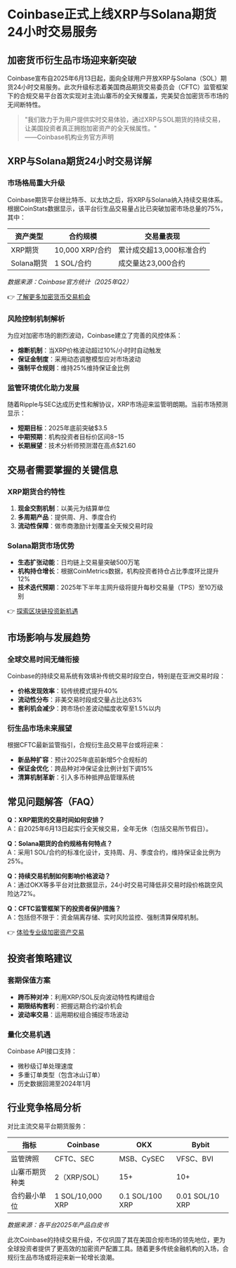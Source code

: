 # Coinbase正式上线XRP与Solana期货24小时交易服务

## 加密货币衍生品市场迎来新突破

Coinbase宣布自2025年6月13日起，面向全球用户开放XRP与Solana（SOL）期货24小时交易服务。此次升级标志着美国商品期货交易委员会（CFTC）监管框架下的合规交易平台首次实现对主流山寨币的全天候覆盖，完美契合加密货币市场的无间断特性。

> "我们致力于为用户提供实时交易体验，通过XRP与SOL期货的持续交易，让美国投资者真正拥抱加密资产的全天候属性。"  
> ——Coinbase机构业务官方声明

## XRP与Solana期货24小时交易详解

### 市场格局重大升级

Coinbase期货平台继比特币、以太坊之后，将XRP与Solana纳入持续交易体系。根据CoinStats数据显示，该平台衍生品交易量占比已突破加密市场总量的75%，其中：

| 资产类型 | 合约规模 | 交易量表现 |
|---------|---------|----------|
| XRP期货 | 10,000 XRP/合约 | 累计成交超13,000标准合约 |
| Solana期货 | 1 SOL/合约 | 成交量达23,000合约 |

*数据来源：Coinbase官方统计（2025年Q2）*

👉 [了解更多加密货币交易机会](https://bit.ly/okx_welcome)

### 风险控制机制解析

为应对加密市场的剧烈波动，Coinbase建立了完善的风控体系：
- **熔断机制**：当XRP价格波动超过10%/小时时自动触发
- **保证金制度**：采用动态调整模型应对市场波动
- **强制平仓规则**：维持25%维持保证金比例

### 监管环境优化助力发展

随着Ripple与SEC达成历史性和解协议，XRP市场迎来监管明朗期。当前市场预测显示：
- **短期目标**：2025年底前突破$3.5
- **中期预期**：机构投资者目标价区间$8-$15
- **长期展望**：技术分析师预测潜在高点$21.60

## 交易者需要掌握的关键信息

### XRP期货合约特性

1. **现金交割机制**：以美元为结算单位
2. **多周期产品**：提供周、月、季度合约
3. **流动性保障**：做市商激励计划覆盖全天候交易时段

### Solana期货市场优势

- **生态扩张动能**：日均链上交易量突破500万笔
- **机构持仓增长**：根据CoinMetrics数据，机构投资者持仓占比季度环比提升12%
- **技术迭代预期**：2025年下半年主网升级将提升每秒交易量（TPS）至10万级别

👉 [探索区块链投资新机遇](https://bit.ly/okx_welcome)

## 市场影响与发展趋势

### 全球交易时间无缝衔接

Coinbase的持续交易系统有效填补传统交易时段空白，特别是在亚洲交易时段：
- **价格发现效率**：较传统模式提升40%
- **流动性分布**：非美交易时段成交量占比达63%
- **套利机会减少**：跨市场价差波动幅度收窄至1.5%以内

### 衍生品市场未来展望

根据CFTC最新监管指引，合规衍生品交易平台或将迎来：
- **新品种扩容**：预计2025年底前新增5个合规标的
- **保证金优化**：跨品种对冲保证金比例计划下调15%
- **清算机制革新**：引入多币种抵押品管理系统

## 常见问题解答（FAQ）

**Q：XRP期货的交易时间如何安排？**  
A：自2025年6月13日起实行全天候交易，全年无休（包括交易所节假日）。

**Q：Solana期货的合约规格有何特点？**  
A：采用1 SOL/合约的标准化设计，支持周、月、季度合约，维持保证金比例为25%。

**Q：持续交易机制如何影响价格波动？**  
A：通过OKX等多平台对比数据显示，24小时交易可降低非交易时段价格跳空风险达72%。

**Q：CFTC监管框架下的投资者保护措施？**  
A：包括但不限于：资金隔离存储、实时风险监控、强制清算保障机制。

👉 [体验专业级加密资产交易](https://bit.ly/okx_welcome)

## 投资者策略建议

### 套期保值方案

- **跨币种对冲**：利用XRP/SOL反向波动特性构建组合
- **期限结构套利**：把握远期合约溢价机会
- **波动率交易**：运用期权组合捕捉市场波动

### 量化交易机遇

Coinbase API接口支持：
- 微秒级订单处理速度
- 多重订单类型（包含冰山订单）
- 历史数据回溯至2024年1月

## 行业竞争格局分析

对比主流交易平台期货服务：

| 指标 | Coinbase | OKX | Bybit |
|------|----------|------|-------|
| 监管牌照 | CFTC、SEC | MSB、CySEC | VFSC、BVI |
| 山寨币期货种类 | 2（XRP/SOL） | 15+ | 10+ |
| 合约最小单位 | 1 SOL/10,000 XRP | 0.1 SOL/100 XRP | 0.01 SOL/10 XRP |

*数据来源：各平台2025年产品白皮书*

此次Coinbase的持续交易升级，不仅巩固了其在美国合规市场的领先地位，更为全球投资者提供了更高效的加密资产配置工具。随着更多传统金融机构的入场，合规衍生品市场或将迎来新一轮增长浪潮。